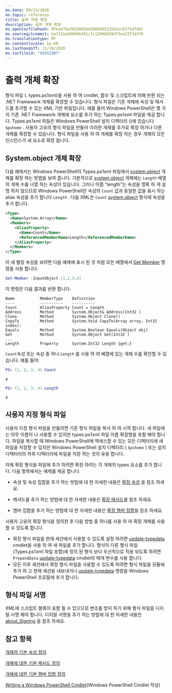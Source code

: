 ```yaml
---
ms.date: 09/13/2016
ms.topic: reference
title: 출력 개체 확장
description: 출력 개체 확장
ms.openlocfilehash: 9fea476e3032002bd206609313581cc6373dfddc
ms.sourcegitcommit: ba7315a496986451cfc1296b659d73ea2373d3f0
ms.translationtype: MT
ms.contentlocale: ko-KR
ms.lasthandoff: 12/10/2020
ms.locfileid: "92652907"
---
```

# <a name="extending-output-objects"></a>출력 개체 확장

형식 파일 (. types.ps1xml)을 사용 하 여 cmdlet, 함수 및 스크립트에 의해 반환 되는 .NET Framework 개체를 확장할 수 있습니다. 형식 파일은 기존 개체에 속성 및 메서드를 추가할 수 있는 XML 기반 파일입니다. 예를 들어 Windows PowerShell은 몇 가지 기존 .NET Framework 개체에 요소를 추가 하는 Types.ps1xml 파일을 제공 합니다. Types.ps1xml 파일은 Windows PowerShell 설치 디렉터리 ()에 있습니다 `$pshome` . 사용자 고유의 형식 파일을 만들어 이러한 개체를 추가로 확장 하거나 다른 개체를 확장할 수 있습니다. 형식 파일을 사용 하 여 개체를 확장 하는 경우 개체의 모든 인스턴스가 새 요소로 확장 됩니다.

## <a name="extending-the-systemarray-object"></a>System.object 개체 확장

다음 예에서는 Windows PowerShell이 Types.ps1xml 파일에서 [system.object](/dotnet/api/System.Array) 개체를 확장 하는 방법을 보여 줍니다. 기본적으로 [system.object](/dotnet/api/System.Array) 개체에는 `Length` 배열의 개체 수를 나열 하는 속성이 있습니다. 그러나 이름 "length"는 속성을 명확 하 게 설명 하지 않으므로 Windows PowerShell은 속성의 `Count` 값과 동일한 값을 표시 하는 alias 속성을 추가 합니다 `Length` . 다음 XML은 `Count` [system.object](/dotnet/api/System.Array) 형식에 속성을 추가 합니다.

```xml
<Type>
  <Name>System.Array</Name>
  <Members>
    <AliasProperty>
      <Name>Count</Name>
      <ReferencedMemberName>Length</ReferencedMemberName>
    </AliasProperty>
  </Members>
</Type>

```

이 새 별칭 속성을 보려면 다음 예제에 표시 된 것 처럼 모든 배열에서 [Get Member](/powershell/module/Microsoft.PowerShell.Utility/Get-Member) 명령을 사용 합니다.

```powershell
Get-Member -InputObject (1,2,3,4)
```

이 명령은 다음 결과를 반환 합니다.

```output
Name           MemberType    Definition
----           ----------    ----------
Count          AliasProperty Count = Length
Address        Method        System.Object& Address(Int32 )
Clone          Method        System.Object Clone()
CopyTo         Method        System.Void CopyTo(Array array, Int32 index):
Equals         Method        System.Boolean Equals(Object obj)
Get            Method        System.Object Get(Int32 )
...
Length         Property      System.Int32 Length {get;}
```

`Count`속성 또는 속성 중 하나 `Length` 를 사용 하 여 배열에 있는 개체 수를 확인할 수 있습니다. 예를 들어:

```powershell
PS> (1, 2, 3, 4).Count
```

```output
4
```

```powershell
PS> (1, 2, 3, 4).Length
```

```output
4
```

## <a name="custom-types-files"></a>사용자 지정 형식 파일

사용자 지정 형식 파일을 만들려면 기존 형식 파일을 복사 하 여 시작 합니다. 새 파일에는 아무 이름이 나 사용할 수 있지만 types.ps1xml 파일 이름 확장명을 포함 해야 합니다. 파일을 복사할 때 Windows PowerShell에 액세스할 수 있는 모든 디렉터리에 새 파일을 저장할 수 있지만 Windows PowerShell 설치 디렉터리 ( `$pshome` ) 또는 설치 디렉터리의 하위 디렉터리에 파일을 저장 하는 것이 유용 합니다.

자체 확장 형식을 파일에 추가 하려면 확장 하려는 각 개체의 types 요소를 추가 합니다. 다음 항목에서는 예제를 제공 합니다.

- 속성 및 속성 집합을 추가 하는 방법에 대 한 자세한 내용은 [확장 속성](./extending-properties-for-objects.md) 을 참조 하세요.

- 메서드를 추가 하는 방법에 대 한 자세한 내용은 [확장 메서드](./defining-default-methods-for-objects.md)를 참조 하세요.

- 멤버 집합을 추가 하는 방법에 대 한 자세한 내용은 [확장 멤버 집합](./defining-default-member-sets-for-objects.md)을 참조 하세요.

사용자 고유의 확장 형식을 정의한 후 다음 방법 중 하나를 사용 하 여 확장 개체를 사용할 수 있도록 합니다.

- 확장 형식 파일을 현재 세션에서 사용할 수 있도록 설정 하려면 [update-typedata](/powershell/module/Microsoft.PowerShell.Utility/Update-TypeData) cmdlet을 사용 하 여 새 파일을 추가 합니다. 형식이 다른 형식 파일 (Types.ps1xml 파일 포함)에 정의 된 형식 보다 우선적으로 적용 되도록 하려면 `PrependData` [update-typedata](/powershell/module/Microsoft.PowerShell.Utility/Update-TypeData) cmdlet의 매개 변수를 사용 합니다.
- 모든 이후 세션에서 확장 형식 파일을 사용할 수 있도록 하려면 형식 파일을 모듈에 추가 하 고 현재 세션을 내보내거나 [update-typedata](/powershell/module/Microsoft.PowerShell.Utility/Update-TypeData) 명령을 Windows PowerShell 프로필에 추가 합니다.

## <a name="signing-types-files"></a>형식 파일 서명

XML에 스크립트 블록이 포함 될 수 있으므로 변조를 방지 하기 위해 형식 파일을 디지털 서명 해야 합니다. 디지털 서명을 추가 하는 방법에 대 한 자세한 내용은 [about_Signing](/powershell/module/microsoft.powershell.core/about/about_signing) 을 참조 하세요.

## <a name="see-also"></a>참고 항목

[개체의 기본 속성 정의](./extending-properties-for-objects.md)

[개체에 대한 기본 메서드 정의](./defining-default-methods-for-objects.md)

[개체에 대한 기본 멤버 집합 정의](./defining-default-member-sets-for-objects.md)

[Writing a Windows PowerShell Cmdlet](./writing-a-windows-powershell-cmdlet.md)(Windows PowerShell Cmdlet 작성)

